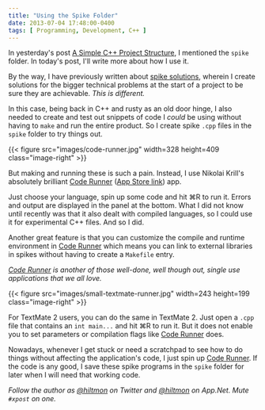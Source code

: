 ```yaml
---
title: "Using the Spike Folder"
date: 2013-07-04 17:48:00-0400
tags: [ Programming, Development, C++ ]
---
```


In yesterday's post [A Simple C++ Project Structure](https://hiltmon.com/blog/2013/07/03/a-simple-c-plus-plus-project-structure/), I mentioned the `spike` folder. In today's post, I'll write more about how I use it.

By the way, I have previously written about [spike solutions](https://hiltmon.com/blog/2012/04/06/spike-solutions/), wherein I create solutions for the bigger technical problems at the start of a project to be sure they are achievable. *This is different.*

In this case, being back in C++ and rusty as an old door hinge, I also needed to create and test out snippets of code I *could* be using without having to `make` and run the entire product. So I create spike `.cpp` files in the `spike` folder to try things out.

{{< figure src="images/code-runner.jpg" width=328 height=409 class="image-right" >}}

But making and running these is such a pain. Instead, I use Nikolai Krill's absolutely brilliant [Code Runner](http://krillapps.com/coderunner/) ([App Store link](https://itunes.apple.com/us/app/coderunner/id433335799?mt=12&uo=4&at=10l894)) app.

Just choose your language, spin up some code and hit ⌘R to run it. Errors and output are displayed in the panel at the bottom. What I did not know until recently was that it also dealt with compiled languages, so I could use it for experimental C++ files. And so I did.

Another great feature is that you can customize the compile and runtime environment in [Code Runner](https://itunes.apple.com/us/app/coderunner/id433335799?mt=12&uo=4&at=10l894) which means you can link to external libraries in spikes without having to create a `Makefile` entry.

*[Code Runner](https://itunes.apple.com/us/app/coderunner/id433335799?mt=12&uo=4&at=10l894) is another of those well-done, well though out, single use applications that we all love.*

{{< figure src="images/small-textmate-runner.jpg" width=243 height=199 class="image-right" >}}

For TextMate 2 users, you can do the same in TextMate 2. Just open a `.cpp` file that contains an `int main...` and hit ⌘R to run it. But it does not enable you to set parameters or compilation flags like [Code Runner](https://itunes.apple.com/us/app/coderunner/id433335799?mt=12&uo=4&at=10l894) does.

Nowadays, whenever I get stuck or need a scratchpad to see how to do things without affecting the application's code, I just spin up 
[Code Runner](https://itunes.apple.com/us/app/coderunner/id433335799?mt=12&uo=4&at=10l894). If the code is any good, I save these spike programs in the `spike` folder for later when I will need that working code.

*Follow the author as [@hiltmon](https://twitter.com/hiltmon) on Twitter and [@hiltmon](http://alpha.app.net/hiltmon) on App.Net. Mute `#xpost` on one.*
